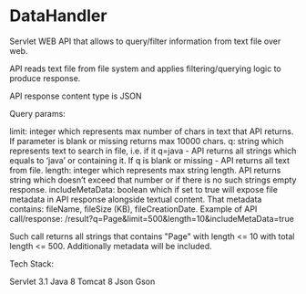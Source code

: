 # DataHandler
Servlet WEB API that allows to query/filter information from text file over web.

API reads text file from file system and applies filtering/querying logic to produce response.

API response content type is JSON

Query params:

limit: integer which represents max number of chars in text that API returns. If parameter is blank or missing returns max 10000 chars.
q: string which represents text to search in file, i.e. if it q=java - API returns all strings which equals to ‘java’ or containing it. If q is blank or missing - API returns all text from file.
length: integer which represents max string length. API returns string which doesn’t exceed that number or if there is no such strings empty response.
includeMetaData: boolean which if set to true will expose file metadata in API response alongside textual content. That metadata contains: fileName, fileSize (KB), fileCreationDate.
Example of API call/response: /result?q=Page&limit=500&length=10&includeMetaData=true

Such call returns all strings that contains "Page" with length <= 10 with total length <= 500. Additionally metadata will be included.

Tech Stack:

Servlet 3.1
Java 8
Tomcat 8
Json
Gson
